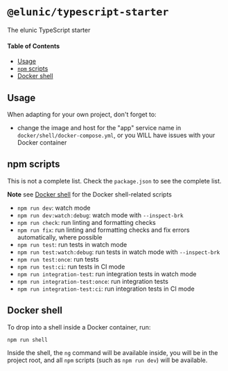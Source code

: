 # `@elunic/typescript-starter`

The elunic TypeScript starter

#### Table of Contents

- [Usage](#usage)
- [`npm` scripts](#npm-scripts)
- [Docker shell](#docker-shell)


## Usage

When adapting for your own project, don't forget to:

* change the image and host for the "app" service name in
  `docker/shell/docker-compose.yml`, or you WILL have issues with your Docker container


## npm scripts

This is not a complete list. Check the `package.json` to see the complete list.

**Note** see [Docker shell](#docker-shell) for the Docker shell-related scripts

* `npm run dev`: watch mode
* `npm run dev:watch:debug`: watch mode with `--inspect-brk`
* `npm run check`: run linting and formatting checks
* `npm run fix`: run linting and formatting checks and fix errors automatically, where possible
* `npm run test`: run tests in watch mode
* `npm run test:watch:debug`: run tests in watch mode with `--inspect-brk`
* `npm run test:once`: run tests
* `npm run test:ci`: run tests in CI mode
* `npm run integration-test`: run integration tests in watch mode
* `npm run integration-test:once`: run integration tests
* `npm run integration-test:ci`: run integration tests in CI mode


## Docker shell

To drop into a shell inside a Docker container, run:

`npm run shell`

Inside the shell, the `ng` command will be available inside, you will be in the project root, 
and all `npm` scripts (such as `npm run dev`) will be available.
